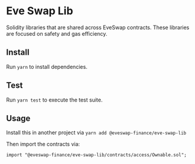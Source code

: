 # Eve Swap Lib


Solidity libraries that are shared across EveSwap contracts. These libraries are focused on safety and gas efficiency.

## Install

Run `yarn` to install dependencies.

## Test

Run `yarn test` to execute the test suite.

## Usage

Install this in another project via `yarn add @eveswap-finance/eve-swap-lib` 

Then import the contracts via:

```solidity
import "@eveswap-finance/eve-swap-lib/contracts/access/Ownable.sol"; 
```
